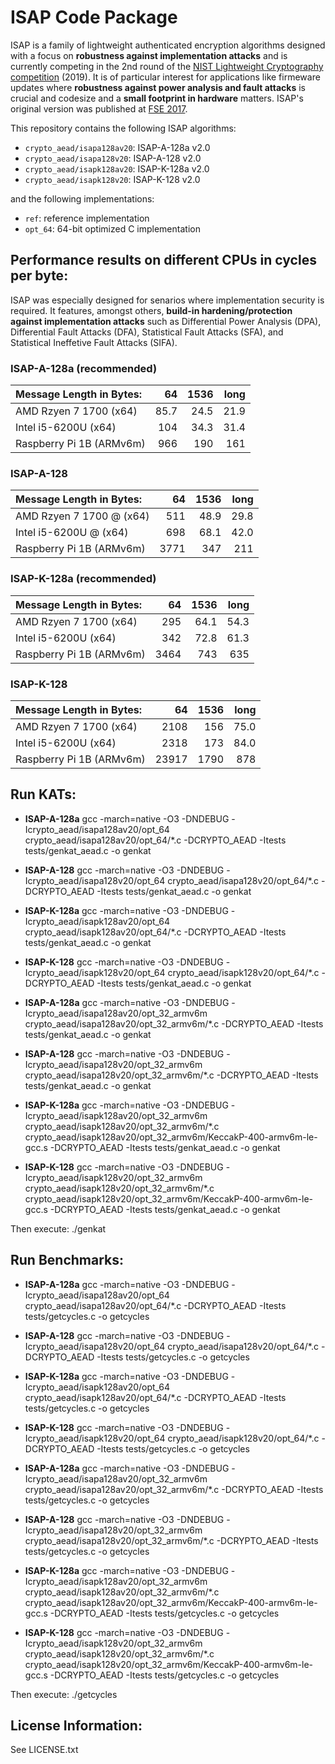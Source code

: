 # ISAP Code Package

ISAP is a family of lightweight authenticated encryption algorithms designed with a focus on **robustness against implementation attacks** and is currently competing in the 2nd round of the [NIST Lightweight Cryptography competition](https://csrc.nist.gov/Projects/Lightweight-Cryptography/Round-2-Candidates) (2019). It is of particular interest for applications like firmeware updates where **robustness against power analysis and fault attacks** is crucial and codesize and a **small footprint in hardware** matters. ISAP's original version was published at [FSE 2017](https://tosc.iacr.org/index.php/ToSC/article/view/585).

This repository contains the following ISAP algorithms:

- `crypto_aead/isapa128av20`: ISAP-A-128a v2.0
- `crypto_aead/isapa128v20`: ISAP-A-128 v2.0
- `crypto_aead/isapk128av20`: ISAP-K-128a v2.0
- `crypto_aead/isapk128v20`: ISAP-K-128 v2.0

and the following implementations:

- `ref`: reference implementation
- `opt_64`: 64-bit optimized C implementation

## Performance results on different CPUs in cycles per byte:

ISAP was especially designed for senarios where implementation security is required. It features, amongst others, **build-in hardening/protection against implementation attacks** such as Differential Power Analysis (DPA), Differential Fault Attacks (DFA), Statistical Fault Attacks (SFA), and Statistical Ineffetive Fault Attacks (SIFA).

### ISAP-A-128a (recommended)

| Message Length in Bytes: |    64 |  1536 |  long |
|:-------------------------|------:|------:|------:|
| AMD Rzyen 7 1700 (x64)   |  85.7 |  24.5 |  21.9 |
| Intel i5-6200U (x64)     |   104 |  34.3 |  31.4 |
| Raspberry Pi 1B (ARMv6m) |   966 |   190 |   161 |

### ISAP-A-128

| Message Length in Bytes: |    64 |  1536 |  long |
|:-------------------------|------:|------:|------:|
| AMD Rzyen 7 1700 @ (x64) |   511 |  48.9 |  29.8 |
| Intel i5-6200U @ (x64)   |   698 |  68.1 |  42.0 |
| Raspberry Pi 1B (ARMv6m) |  3771 |   347 |   211 |

### ISAP-K-128a (recommended)

| Message Length in Bytes: |    64 |  1536 |  long |
|:-------------------------|------:|------:|------:|
| AMD Rzyen 7 1700 (x64)   |   295 |  64.1 |  54.3 |
| Intel i5-6200U (x64)     |   342 |  72.8 |  61.3 |
| Raspberry Pi 1B (ARMv6m) |  3464 |   743 |   635 |

### ISAP-K-128

| Message Length in Bytes: |    64 |  1536 |  long |
|:-------------------------|------:|------:|------:|
| AMD Rzyen 7 1700 (x64)   |  2108 |   156 |  75.0 |
| Intel i5-6200U (x64)     |  2318 |   173 |  84.0 |
| Raspberry Pi 1B (ARMv6m) | 23917 |  1790 |   878 |

## Run KATs:

* **ISAP-A-128a**
    gcc -march=native -O3 -DNDEBUG -Icrypto_aead/isapa128av20/opt_64 crypto_aead/isapa128av20/opt_64/*.c -DCRYPTO_AEAD -Itests tests/genkat_aead.c -o genkat
* **ISAP-A-128**
    gcc -march=native -O3 -DNDEBUG -Icrypto_aead/isapa128v20/opt_64 crypto_aead/isapa128v20/opt_64/*.c -DCRYPTO_AEAD -Itests tests/genkat_aead.c -o genkat
* **ISAP-K-128a**
    gcc -march=native -O3 -DNDEBUG -Icrypto_aead/isapk128av20/opt_64 crypto_aead/isapk128av20/opt_64/*.c -DCRYPTO_AEAD -Itests tests/genkat_aead.c -o genkat
* **ISAP-K-128**
    gcc -march=native -O3 -DNDEBUG -Icrypto_aead/isapk128v20/opt_64 crypto_aead/isapk128v20/opt_64/*.c -DCRYPTO_AEAD -Itests tests/genkat_aead.c -o genkat

* **ISAP-A-128a**
    gcc -march=native -O3 -DNDEBUG -Icrypto_aead/isapa128av20/opt_32_armv6m crypto_aead/isapa128av20/opt_32_armv6m/*.c -DCRYPTO_AEAD -Itests tests/genkat_aead.c -o genkat
* **ISAP-A-128**
    gcc -march=native -O3 -DNDEBUG -Icrypto_aead/isapa128v20/opt_32_armv6m crypto_aead/isapa128v20/opt_32_armv6m/*.c -DCRYPTO_AEAD -Itests tests/genkat_aead.c -o genkat
* **ISAP-K-128a**
    gcc -march=native -O3 -DNDEBUG -Icrypto_aead/isapk128av20/opt_32_armv6m crypto_aead/isapk128av20/opt_32_armv6m/*.c crypto_aead/isapk128av20/opt_32_armv6m/KeccakP-400-armv6m-le-gcc.s -DCRYPTO_AEAD -Itests tests/genkat_aead.c -o genkat
* **ISAP-K-128**
    gcc -march=native -O3 -DNDEBUG -Icrypto_aead/isapk128v20/opt_32_armv6m crypto_aead/isapk128v20/opt_32_armv6m/*.c crypto_aead/isapk128v20/opt_32_armv6m/KeccakP-400-armv6m-le-gcc.s -DCRYPTO_AEAD -Itests tests/genkat_aead.c -o genkat

Then execute:
    ./genkat

## Run Benchmarks:

* **ISAP-A-128a**
    gcc -march=native -O3 -DNDEBUG -Icrypto_aead/isapa128av20/opt_64 crypto_aead/isapa128av20/opt_64/*.c -DCRYPTO_AEAD -Itests tests/getcycles.c -o getcycles
* **ISAP-A-128**
    gcc -march=native -O3 -DNDEBUG -Icrypto_aead/isapa128v20/opt_64 crypto_aead/isapa128v20/opt_64/*.c -DCRYPTO_AEAD -Itests tests/getcycles.c -o getcycles
* **ISAP-K-128a**
    gcc -march=native -O3 -DNDEBUG -Icrypto_aead/isapk128av20/opt_64 crypto_aead/isapk128av20/opt_64/*.c -DCRYPTO_AEAD -Itests tests/getcycles.c -o getcycles
* **ISAP-K-128**
    gcc -march=native -O3 -DNDEBUG -Icrypto_aead/isapk128v20/opt_64 crypto_aead/isapk128v20/opt_64/*.c -DCRYPTO_AEAD -Itests tests/getcycles.c -o getcycles

* **ISAP-A-128a**
    gcc -march=native -O3 -DNDEBUG -Icrypto_aead/isapa128av20/opt_32_armv6m crypto_aead/isapa128av20/opt_32_armv6m/*.c -DCRYPTO_AEAD -Itests tests/getcycles.c -o getcycles
* **ISAP-A-128**
    gcc -march=native -O3 -DNDEBUG -Icrypto_aead/isapa128v20/opt_32_armv6m crypto_aead/isapa128v20/opt_32_armv6m/*.c -DCRYPTO_AEAD -Itests tests/getcycles.c -o getcycles
* **ISAP-K-128a**
    gcc -march=native -O3 -DNDEBUG -Icrypto_aead/isapk128av20/opt_32_armv6m crypto_aead/isapk128av20/opt_32_armv6m/*.c crypto_aead/isapk128av20/opt_32_armv6m/KeccakP-400-armv6m-le-gcc.s -DCRYPTO_AEAD -Itests tests/getcycles.c -o getcycles
* **ISAP-K-128**
    gcc -march=native -O3 -DNDEBUG -Icrypto_aead/isapk128v20/opt_32_armv6m crypto_aead/isapk128v20/opt_32_armv6m/*.c crypto_aead/isapk128v20/opt_32_armv6m/KeccakP-400-armv6m-le-gcc.s -DCRYPTO_AEAD -Itests tests/getcycles.c -o getcycles

Then execute:
    ./getcycles

## License Information:

See LICENSE.txt

